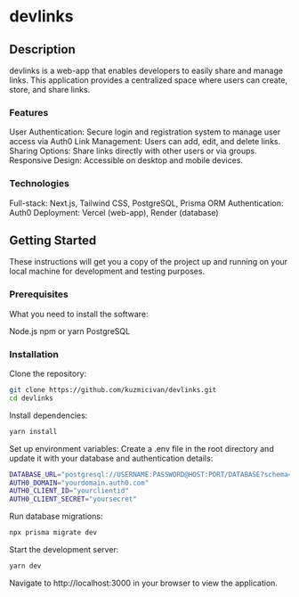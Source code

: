 # devlinks
## Description
devlinks is a web-app that enables developers to easily share and manage links. This application provides a centralized space where users can create, store, and share links.

### Features
User Authentication: Secure login and registration system to manage user access via Auth0
Link Management: Users can add, edit, and delete links.
Sharing Options: Share links directly with other users or via groups.
Responsive Design: Accessible on desktop and mobile devices.

### Technologies
Full-stack: Next.js, Tailwind CSS, PostgreSQL, Prisma ORM
Authentication: Auth0
Deployment: Vercel (web-app), Render (database)

## Getting Started
These instructions will get you a copy of the project up and running on your local machine for development and testing purposes.

### Prerequisites
What you need to install the software:

Node.js
npm or yarn
PostgreSQL

### Installation
Clone the repository:

```bash
git clone https://github.com/kuzmicivan/devlinks.git
cd devlinks
```

Install dependencies:

```bash
yarn install
```

Set up environment variables:
Create a .env file in the root directory and update it with your database and authentication details:

```bash
DATABASE_URL="postgresql://USERNAME:PASSWORD@HOST:PORT/DATABASE?schema=public"
AUTH0_DOMAIN="yourdomain.auth0.com"
AUTH0_CLIENT_ID="yourclientid"
AUTH0_CLIENT_SECRET="yoursecret"
```

Run database migrations:

```bash
npx prisma migrate dev
```

Start the development server:

```bash
yarn dev
```

Navigate to http://localhost:3000 in your browser to view the application.
